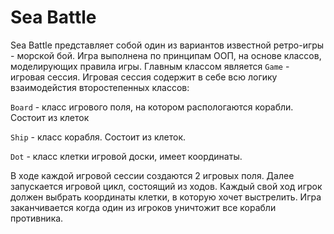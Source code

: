 # Sea Battle 

Sea Battle  представляет собой один из вариантов известной ретро-игры - морской бой. 
Игра выполнена по принципам ООП, на основе классов, моделирующих правила игры. Главным классом является `Game` - игровая сессия. 
Игровая сессия содержит в себе всю логику взаимодейстия второстепенных классов: 

`Board` - класс игрового поля, на котором распологаются корабли. Состоит из клеток

`Ship` - класс корабля. Состоит из клеток. 

`Dot` - класс клетки игровой доски, имеет координаты.

В ходе каждой игровой сессии создаются 2 игровых поля. Далее запускается игровой цикл, состоящий из ходов. 
Каждый свой ход игрок должен выбрать координаты клетки, в которую хочет выстрелить. 
Игра заканчивается когда один из игроков уничтожит все корабли противника.
